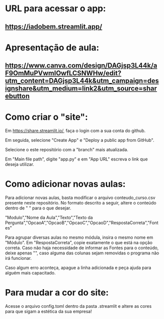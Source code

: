# URL para acessar o app:

## https://iadobem.streamlit.app/

# Apresentação de aula:

## https://www.canva.com/design/DAGjsp3L44k/aF9OmMuPVwmIOwfLCSNWHw/edit?utm_content=DAGjsp3L44k&utm_campaign=designshare&utm_medium=link2&utm_source=sharebutton

# Como criar o "site":

Em https://share.streamlit.io/, faça o login com a sua conta do github.

Em seguida, selecione "Create App" e "Deploy a public app from GitHub".

Selecione o este repositório com a "branch" mais atualizada.

Em "Main file path", digite "app.py" e em "App URL" escreva o link que deseja utilizar.

# Como adicionar novas aulas:

 Para adicionar novas aulas, basta modificar o arquivo conteudo_curso.csv presente neste repositório. No formato descrito a seguir, altere o conteúdo dentro de " " para o que desejar.

 "Modulo","Nome da Aula","Texto","Texto da Pergunta","OpcaoA","OpcaoB","OpcaoC","OpcaoD","RespostaCorreta","Fontes"

 Para agrupar diversas aulas no mesmo módula, insira o mesmo nome em "Módulo". Em "RespostaCorreta", copie exatamente o que está na opção correta. Caso não haja necessidade de informar as Fontes para o conteúdo, deixe apenas "", caso alguma das colunas sejam removidas o programa não irá funcionar.

 Caso algum erro aconteça, apague a linha adicionada e peça ajuda para alguém mais capacitado.

# Para mudar a cor do site:

 Acesse o arquivo config.toml dentro da pasta .streamlit e altere as cores para que sigam a estética da sua empresa!
